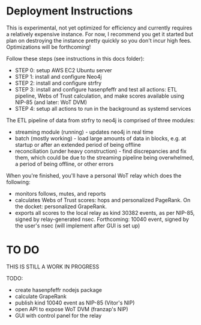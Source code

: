 Deployment Instructions
=====

This is experimental, not yet optimized for efficiency and currently requires a relatively expensive instance. For now, I recommend you get it started but plan on destroying the instance pretty quickly so you don't incur high fees. Optimizations will be forthcoming!

Follow these steps (see instructions in this docs folder):
- STEP 0: setup AWS EC2 Ubuntu server
- STEP 1: install and configure Neo4j
- STEP 2: install and configure strfry
- STEP 3: install and configure hasenpfeffr and test all actions: ETL pipeline, Webs of Trust calculation, and make scores available using NIP-85 (and later: WoT DVM)
- STEP 4: setup all actions to run in the background as systemd services

The ETL pipeline of data from strfry to neo4j is comprised of three modules:
- streaming module (running) - updates neo4j in real time
- batch (mostly working) - load large amounts of data in blocks, e.g. at startup or after an extended period of being offline
- reconciliation (under heavy construction) - find discrepancies and fix them, which could be due to the streaming pipeline being overwhelmed, a period of being offline, or other errors

When you're finished, you'll have a personal WoT relay which does the following:
- monitors follows, mutes, and reports
- calculates Webs of Trust scores: hops and personalized PageRank. On the docket: personalized GrapeRank.
- exports all scores to the local relay as kind 30382 events, as per NIP-85, signed by relay-generated nsec. Forthcoming: 10040 event, signed by the user's nsec (will implement after GUI is set up)

# TO DO

THIS IS STILL A WORK IN PROGRESS

TODO:
- create hasenpfeffr nodejs package
- calculate GrapeRank
- publish kind 10040 event as NIP-85 (Vitor's NIP)
- open API to expose WoT DVM (franzap's NIP)
- GUI with control panel for the relay
